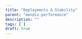 ```yaml
---
title: "Deployments & Stability"
parent: "mendix-performance"
description: ""
tags: [ ]
draft: true
---
```


